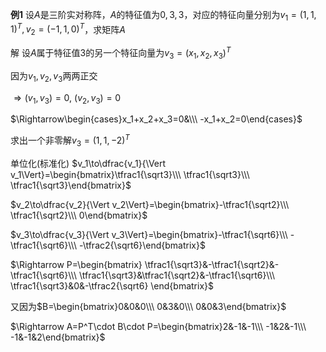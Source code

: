 **例1**
设$A$是三阶实对称阵，$A$的特征值为$0,3,3$，对应的特征向量分别为$v_1=(1,1,1)^T,v_2=(-1,1,0)^T$，求矩阵$A$

解
设$A$属于特征值3的另一个特征向量为$v_3=(x_1,x_2,x_3)^T$

因为$v_1,v_2,v_3$两两正交

$\Rightarrow(v_1,v_3)=0,\ (v_2,v_3)=0$

$\Rightarrow\begin{cases}x_1+x_2+x_3=0&\\\ -x_1+x_2=0\end{cases}$

求出一个非零解$v_3=(1,1,-2)^T$

单位化(标准化)
$v_1\to\dfrac{v_1}{\Vert v_1\Vert}=\begin{bmatrix}\tfrac1{\sqrt3}\\\ \tfrac1{\sqrt3}\\\ \tfrac1{\sqrt3}\end{bmatrix}$

$v_2\to\dfrac{v_2}{\Vert v_2\Vert}=\begin{bmatrix}-\tfrac1{\sqrt2}\\\ \tfrac1{\sqrt2}\\\ 0\end{bmatrix}$

$v_3\to\dfrac{v_3}{\Vert v_3\Vert}=\begin{bmatrix}-\tfrac1{\sqrt6}\\\ -\tfrac1{\sqrt6}\\\ -\tfrac2{\sqrt6}\end{bmatrix}$

$\Rightarrow P=\begin{bmatrix}
\tfrac1{\sqrt3}&-\tfrac1{\sqrt2}&-\tfrac1{\sqrt6}\\\
\tfrac1{\sqrt3}&\tfrac1{\sqrt2}&-\tfrac1{\sqrt6}\\\
\tfrac1{\sqrt3}&0&-\tfrac2{\sqrt6}
\end{bmatrix}$

又因为$B=\begin{bmatrix}0&0&0\\\ 0&3&0\\\ 0&0&3\end{bmatrix}$

$\Rightarrow A=P^T\cdot B\cdot P=\begin{bmatrix}2&-1&-1\\\ -1&2&-1\\\ -1&-1&2\end{bmatrix}$
